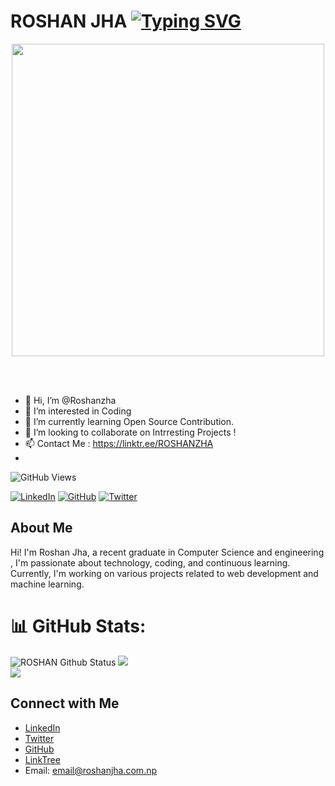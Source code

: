 # ROSHAN JHA [![Typing SVG](https://readme-typing-svg.demolab.com?font=Fira+Code&pause=1000&color=C658F7&width=435&lines=ROSHAN+JHA;Passionate+Software+Developer;Engineer;Machine+Learning+;Researcher)](https://git.io/typing-svg)

<p align="center"><img src="https://user-images.githubusercontent.com/74038190/225813708-98b745f2-7d22-48cf-9150-083f1b00d6c9.gif" width="500"> </p>
<br><br>

- 👋 Hi, I’m @Roshanzha
- 👀 I’m interested in Coding
- 🌱 I’m currently learning Open Source Contribution.
- 💞️ I’m looking to collaborate on Intrresting Projects !
- 📫 Contact Me : https://linktr.ee/ROSHANZHA
- 
![GitHub Views](https://komarev.com/ghpvc/?username=roshanzha)

<!---
Roshanzha/Roshanzha is a ✨ special ✨ repository because its `README.md` (this file) appears on your GitHub profile.
You can click the Preview link to take a look at your changes.
--->

[![LinkedIn](https://img.shields.io/badge/-LinkedIn-blue?style=flat-square&logo=Linkedin&logoColor=white&link=https://www.linkedin.com/in/roshanzha/)](https://www.linkedin.com/in/roshanzha/)
[![GitHub](https://img.shields.io/github/followers/roshanzha?label=Follow&style=social)](https://github.com/roshanzha)
[![Twitter](https://img.shields.io/twitter/follow/roshanjhazha?style=social)](https://twitter.com/roshanjhazha)

## About Me

Hi! I'm Roshan Jha, a recent graduate in Computer Science and engineering ,  I'm passionate about technology, coding, and continuous learning. Currently, I'm working on various projects related to web development and machine learning.

# 📊 GitHub Stats:
![ROSHAN Github Status](https://github-readme-stats.vercel.app/api?username=roshanzha&show_icons=true&theme=transparent)
![](https://github-readme-streak-stats.herokuapp.com/?user=roshanzha&theme=radical&hide_border=false)<br/>
![](https://github-readme-stats.vercel.app/api/top-langs/?username=roshanzha&theme=radical&hide_border=false&include_all_commits=true&count_private=true&layout=compact)


## Connect with Me

- [LinkedIn](https://www.linkedin.com/in/roshanzha/)
- [Twitter](https://twitter.com/roshanjhazha)
- [GitHub](https://github.com/roshanzha)
- [LinkTree](https://linktr.ee/ROSHANZHA)
- Email: email@roshanjha.com.np



